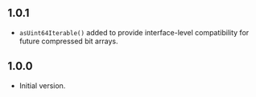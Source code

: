 ## 1.0.1

- `asUint64Iterable()` added to provide interface-level compatibility for future compressed bit arrays.

## 1.0.0

- Initial version.
